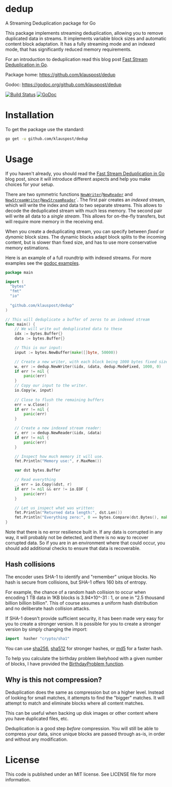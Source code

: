 # dedup
A Streaming Deduplication package for Go

This package implements streaming deduplication, allowing you to remove duplicated data in streams. It implements variable block sizes and automatic content block adaptation. It has a fully streaming mode and an indexed mode, that has significantly reduced memory requirements.

For an introduction to deduplication read this blog post [Fast Stream Deduplication in Go](https://blog.klauspost.com/fast-stream-deduplication-in-go/).

Package home: https://github.com/klauspost/dedup

Godoc: https://godoc.org/github.com/klauspost/dedup

[![Build Status](https://travis-ci.org/klauspost/dedup.svg?branch=master)](https://travis-ci.org/klauspost/dedup)
[![GoDoc][1]][2]

[1]: https://godoc.org/github.com/klauspost/dedup?status.svg
[2]: https://godoc.org/github.com/klauspost/dedup

# Installation
To get the package use the standard:
```bash
go get -u github.com/klauspost/dedup
```

# Usage

If you haven't already, you should read the [Fast Stream Deduplication in Go](https://blog.klauspost.com/fast-stream-deduplication-in-go/) blog post, since it will introduce different aspects and help you make choices for your setup.

There are two symmetric functions [`NewWriter`](https://godoc.org/github.com/klauspost/dedup#NewWriter)/[`NewReader`](https://godoc.org/github.com/klauspost/dedup#NewReader) and [`NewStreamWriter`](https://godoc.org/github.com/klauspost/dedup#NewStreamWriter)/[`NewStreamReader`](https://godoc.org/github.com/klauspost/dedup#NewStreamReader)`. The first pair creates an *indexed* stream, which will write the index and data to two separate streams. This allows to decode the deduplicated stream with much less memory. The second pair will write all data to a *single stream*. This allows for on-the-fly transfers, but will require more memory in the receiving end.

When you create a deduplicating stream, you can specify between *fixed* or *dynamic* block sizes. The dynamic blocks adapt block splits to the incoming content, but is slower than fixed size, and has to use more conservative memory estimations.

Here is an example of a full roundtrip with indexed streams. For more examples see the [godoc examples](https://godoc.org/github.com/klauspost/dedup#pkg-examples).

```Go
package main

import (
  "bytes"
  "fmt"
  "io"
  
  "github.com/klauspost/dedup"
)

// This will deduplicate a buffer of zeros to an indexed stream
func main() {
	// We will write out deduplicated data to these
	idx := bytes.Buffer{}
	data := bytes.Buffer{}

	// This is our input:
	input := bytes.NewBuffer(make([]byte, 50000))

	// Create a new writer, with each block being 1000 bytes fixed size.
	w, err := dedup.NewWriter(&idx, &data, dedup.ModeFixed, 1000, 0)
	if err != nil {
		panic(err)
	}
	// Copy our input to the writer.
	io.Copy(w, input)
	
	// Close to flush the remaining buffers
	err = w.Close()
	if err != nil {
		panic(err)
	}

	// Create a new indexed stream reader:
	r, err := dedup.NewReader(&idx, &data)
	if err != nil {
		panic(err)
	}

	// Inspect how much memory it will use.
	fmt.Println("Memory use:", r.MaxMem())

	var dst bytes.Buffer

	// Read everything
	_, err = io.Copy(&dst, r)
	if err != nil && err != io.EOF {
		panic(err)
	}

	// Let us inspect what was written:
	fmt.Println("Returned data length:", dst.Len())
	fmt.Println("Everything zero:", 0 == bytes.Compare(dst.Bytes(), make([]byte, 50000)))
}
```

Note that there is no error resilience built in. If any data is corrupted in any way, it will probably not be detected, and there is no way to recover corrupted data. So if you are in an environment where that could occur, you should add additional checks to ensure that data is recoverable.

## Hash collisions

The encoder uses SHA-1 to identify and "remember" unique blocks. No hash is secure from collisions, but SHA-1 offers 160 bits of entropy. 

For example, the chance of a random hash collision to occur when encoding 1 TB data in 1KB blocks is 3.94×10^-31 : 1, or one in "2.5 thousand billion billion billion". This of course assumes a uniform hash distribution and no deliberate hash collision attacks.

If SHA-1 doesn't provide sufficient security, it has been made very easy for you to create a stronger version. It is possible for you to create a stronger version by simply changing the import:

```Go
import 	hasher "crypto/sha1"
```
You can use [sha256](https://golang.org/pkg/crypto/sha256/), [sha512](https://golang.org/pkg/crypto/sha512/) for stronger hashes, or [md5](https://golang.org/pkg/crypto/md5/) for a faster hash.

To help you calculate the birthday problem likelyhood with a given number of blocks, I have provided the [BirthdayProblem function](https://godoc.org/github.com/klauspost/dedup#BirthdayProblem).

## Why is this not compression?

Deduplication does the same as compression but on a higher level. Instead of looking for small matches, it attempts to find the "bigger" matches. It will attempt to match and eliminate blocks where all content matches. 

This can be useful when backing up disk images or other content where you have duplicated files, etc.

Deduplication is a good step *before* compression. You will still be able to compress your data, since unique blocks are passed through as-is, in order and without any modification.

# License

This code is published under an MIT license. See LICENSE file for more information.
